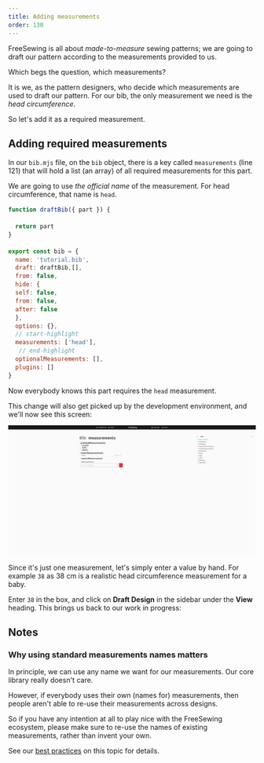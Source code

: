 ```yaml
---
title: Adding measurements
order: 130
---
```


FreeSewing is all about _made-to-measure_ sewing patterns;
we are going to draft our pattern according to the measurements provided to us.

Which begs the question, which measurements?

It is we, as the pattern designers, who decide which measurements are used
to draft our pattern. For our bib, the only measurement we need is the
_head circumference_.

So let's add it as a required measurement.

## Adding required measurements

In our `bib.mjs` file, on the `bib` object, there is a key called
`measurements` (line 121) that will hold a list (an array) of all required measurements
for this part.

We are going to use *the official name* of the measurement. For head
circumference, that name is `head`.

```design/src/bib.mjs
function draftBib({ part }) {

  return part
}

export const bib = {
  name: 'tutorial.bib',
  draft: draftBib,[],
  from: false,
  hide: {
  self: false,
  from: false,
  after: false
  },
  options: {},
  // start-highlight
  measurements: ['head'],
   // end-highlight
  optionalMeasurements: [],
  plugins: []
}
```

Now everybody knows this part requires the `head` measurement.

This change will also get picked up by the development environment, and we'll now see this screen:

![This screen tells us that we are missing some required measurements](./required-measurements.png)

Since it's just one measurement, let's simply enter a value by hand.
For example `38` as 38 cm is a realistic head circumference measurement for a baby.

Enter `38` in the box, and click on **Draft Design** in the sidebar under the **View** heading.
This brings us back to our work in progress:


## Notes

### Why using standard measurements names matters

In principle, we can use any name we want for our measurements.
Our core library really doesn't care.

However, if everybody uses their own (names for) measurements, then people
aren't able to re-use their measurements across designs.

So if you have any intention at all to play nice with the FreeSewing ecosystem,
please make sure to re-use the names of existing measurements, rather than
invent your own.

See our [best practices](/guides/best-practices/reuse-measurements) on this
topic for details.
